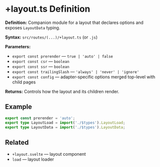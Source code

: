 # +layout.ts Definition

**Definition:** Companion module for a layout that declares options
and exposes `LayoutData` typing.

**Syntax:** `src/routes/(...)/+layout.ts` (or `.js`)

**Parameters:**

- `export const prerender` — `true | 'auto' | false`
- `export const csr` — `boolean`
- `export const ssr` — `boolean`
- `export const trailingSlash` — `'always' | 'never' | 'ignore'`
- `export const config` — adapter-specific options merged top-level
  with child pages

**Returns:** Controls how the layout and its children render.

## Example

```ts
export const prerender = 'auto';
export type LayoutLoad = import('./$types').LayoutLoad;
export type LayoutData = import('./$types').LayoutData;
```

## Related

- `+layout.svelte` — layout component
- `load` — layout loader
